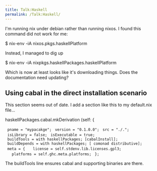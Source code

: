 ```yaml
---
title: Talk:Haskell
permalink: /Talk:Haskell/
---
```


I'm running nix under debian rather than running nixos. I found this command did not work for me:

$ nix-env -iA nixos.pkgs.haskellPlatform

Instead, I managed to dig up

$ nix-env -iA nixpkgs.haskellPackages.haskellPlatform

Which is now at least looks like it's downloading things. Does the documentation need updating?

Using cabal in the direct installation scenario
-----------------------------------------------

This section seems out of date. I add a section like this to my default.nix file...

haskellPackages.cabal.mkDerivation (self: {

` pname = "mypacakge";`
` version = "0.1.0.0";`
` src = "./.";`
` isLibrary = false;`
` isExecutable = true;`
` buildTools = with haskellPackages; [cabalInstall];`
` buildDepends = with haskellPackages; [ comonad distributive];`
` meta = {`
`   license = self.stdenv.lib.licenses.gpl3;`
`   platforms = self.ghc.meta.platforms;`
` };`

The buildTools line ensures cabal and supporting binaries are there.